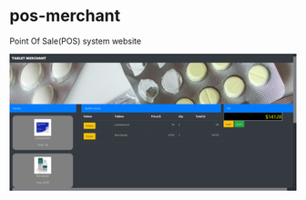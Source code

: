 # pos-merchant
Point Of Sale(POS) system website

![alt text](https://github.com/Ranjith2434/pos-merchant/blob/master/pos-home.png?raw=true)